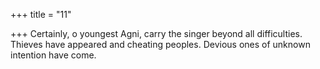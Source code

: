+++
title = "11"

+++
Certainly, o youngest Agni, carry the singer beyond all difficulties. Thieves have appeared and cheating peoples. Devious ones of unknown  intention have come.